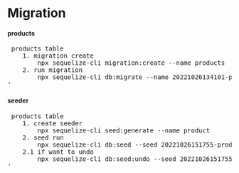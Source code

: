 # Migration

#### products
<pre>
 products table
	1. migration create
   		npx sequelize-cli migration:create --name products
	2. run migration
		npx sequelize-cli db:migrate --name 20221026134101-products.js
'</pre>

#### seeder

<pre>
 products table
	1. create seeder
		npx sequelize-cli seed:generate --name product
	2. seed run
		npx sequelize-cli db:seed --seed 20221026151755-products.js
	2.1 if want to undo
		npx sequelize-cli db:seed:undo --seed 20221026151755-products.js
'</pre>